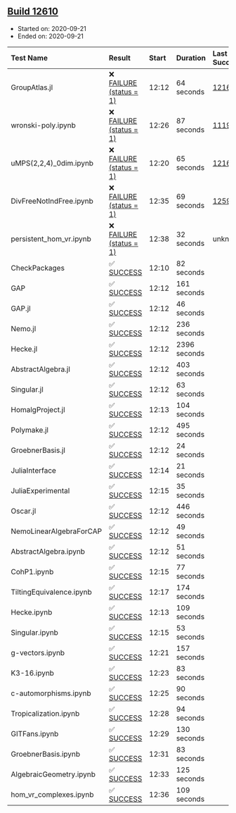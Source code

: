 ## [Build 12610](https://oscarci.mathematik.uni-kl.de/job/oscar/12610/)

* Started on: 2020-09-21
* Ended on: 2020-09-21

| Test Name    | Result | Start | Duration | Last Success | First Failure |
|:-------------|:-------|:------|:---------|:-------------|:--------------|
| GroupAtlas.jl | ❌ [FAILURE (status = 1)](https://oscarci.mathematik.uni-kl.de/job/oscar/12610/artifact/logs/build-12610/GroupAtlas.jl.log) | 12:12 | 64 seconds | [12167](https://oscarci.mathematik.uni-kl.de/job/oscar/12167/) | [12168](https://oscarci.mathematik.uni-kl.de/job/oscar/12168/) |
| wronski-poly.ipynb | ❌ [FAILURE (status = 1)](https://oscarci.mathematik.uni-kl.de/job/oscar/12610/artifact/logs/build-12610/wronski-poly.ipynb.log) | 12:26 | 87 seconds | [11192](https://oscarci.mathematik.uni-kl.de/job/oscar/11192/) | [11193](https://oscarci.mathematik.uni-kl.de/job/oscar/11193/) |
| uMPS(2,2,4)_0dim.ipynb | ❌ [FAILURE (status = 1)](https://oscarci.mathematik.uni-kl.de/job/oscar/12610/artifact/logs/build-12610/uMPS-2-2-4-_0dim.ipynb.log) | 12:20 | 65 seconds | [12167](https://oscarci.mathematik.uni-kl.de/job/oscar/12167/) | [12168](https://oscarci.mathematik.uni-kl.de/job/oscar/12168/) |
| DivFreeNotIndFree.ipynb | ❌ [FAILURE (status = 1)](https://oscarci.mathematik.uni-kl.de/job/oscar/12610/artifact/logs/build-12610/DivFreeNotIndFree.ipynb.log) | 12:35 | 69 seconds | [12594](https://oscarci.mathematik.uni-kl.de/job/oscar/12594/) | [12595](https://oscarci.mathematik.uni-kl.de/job/oscar/12595/) |
| persistent_hom_vr.ipynb | ❌ [FAILURE (status = 1)](https://oscarci.mathematik.uni-kl.de/job/oscar/12610/artifact/logs/build-12610/persistent_hom_vr.ipynb.log) | 12:38 | 32 seconds | unknown | unknown |
| CheckPackages | ✅ [SUCCESS](https://oscarci.mathematik.uni-kl.de/job/oscar/12610/artifact/logs/build-12610/CheckPackages.log) | 12:10 | 82 seconds |  |  |
| GAP | ✅ [SUCCESS](https://oscarci.mathematik.uni-kl.de/job/oscar/12610/artifact/logs/build-12610/GAP.log) | 12:12 | 161 seconds |  |  |
| GAP.jl | ✅ [SUCCESS](https://oscarci.mathematik.uni-kl.de/job/oscar/12610/artifact/logs/build-12610/GAP.jl.log) | 12:12 | 46 seconds |  |  |
| Nemo.jl | ✅ [SUCCESS](https://oscarci.mathematik.uni-kl.de/job/oscar/12610/artifact/logs/build-12610/Nemo.jl.log) | 12:12 | 236 seconds |  |  |
| Hecke.jl | ✅ [SUCCESS](https://oscarci.mathematik.uni-kl.de/job/oscar/12610/artifact/logs/build-12610/Hecke.jl.log) | 12:12 | 2396 seconds |  |  |
| AbstractAlgebra.jl | ✅ [SUCCESS](https://oscarci.mathematik.uni-kl.de/job/oscar/12610/artifact/logs/build-12610/AbstractAlgebra.jl.log) | 12:12 | 403 seconds |  |  |
| Singular.jl | ✅ [SUCCESS](https://oscarci.mathematik.uni-kl.de/job/oscar/12610/artifact/logs/build-12610/Singular.jl.log) | 12:12 | 63 seconds |  |  |
| HomalgProject.jl | ✅ [SUCCESS](https://oscarci.mathematik.uni-kl.de/job/oscar/12610/artifact/logs/build-12610/HomalgProject.jl.log) | 12:13 | 104 seconds |  |  |
| Polymake.jl | ✅ [SUCCESS](https://oscarci.mathematik.uni-kl.de/job/oscar/12610/artifact/logs/build-12610/Polymake.jl.log) | 12:12 | 495 seconds |  |  |
| GroebnerBasis.jl | ✅ [SUCCESS](https://oscarci.mathematik.uni-kl.de/job/oscar/12610/artifact/logs/build-12610/GroebnerBasis.jl.log) | 12:12 | 24 seconds |  |  |
| JuliaInterface | ✅ [SUCCESS](https://oscarci.mathematik.uni-kl.de/job/oscar/12610/artifact/logs/build-12610/JuliaInterface.log) | 12:14 | 21 seconds |  |  |
| JuliaExperimental | ✅ [SUCCESS](https://oscarci.mathematik.uni-kl.de/job/oscar/12610/artifact/logs/build-12610/JuliaExperimental.log) | 12:15 | 35 seconds |  |  |
| Oscar.jl | ✅ [SUCCESS](https://oscarci.mathematik.uni-kl.de/job/oscar/12610/artifact/logs/build-12610/Oscar.jl.log) | 12:12 | 446 seconds |  |  |
| NemoLinearAlgebraForCAP | ✅ [SUCCESS](https://oscarci.mathematik.uni-kl.de/job/oscar/12610/artifact/logs/build-12610/NemoLinearAlgebraForCAP.log) | 12:12 | 49 seconds |  |  |
| AbstractAlgebra.ipynb | ✅ [SUCCESS](https://oscarci.mathematik.uni-kl.de/job/oscar/12610/artifact/logs/build-12610/AbstractAlgebra.ipynb.log) | 12:12 | 51 seconds |  |  |
| CohP1.ipynb | ✅ [SUCCESS](https://oscarci.mathematik.uni-kl.de/job/oscar/12610/artifact/logs/build-12610/CohP1.ipynb.log) | 12:15 | 77 seconds |  |  |
| TiltingEquivalence.ipynb | ✅ [SUCCESS](https://oscarci.mathematik.uni-kl.de/job/oscar/12610/artifact/logs/build-12610/TiltingEquivalence.ipynb.log) | 12:17 | 174 seconds |  |  |
| Hecke.ipynb | ✅ [SUCCESS](https://oscarci.mathematik.uni-kl.de/job/oscar/12610/artifact/logs/build-12610/Hecke.ipynb.log) | 12:13 | 109 seconds |  |  |
| Singular.ipynb | ✅ [SUCCESS](https://oscarci.mathematik.uni-kl.de/job/oscar/12610/artifact/logs/build-12610/Singular.ipynb.log) | 12:15 | 53 seconds |  |  |
| g-vectors.ipynb | ✅ [SUCCESS](https://oscarci.mathematik.uni-kl.de/job/oscar/12610/artifact/logs/build-12610/g-vectors.ipynb.log) | 12:21 | 157 seconds |  |  |
| K3-16.ipynb | ✅ [SUCCESS](https://oscarci.mathematik.uni-kl.de/job/oscar/12610/artifact/logs/build-12610/K3-16.ipynb.log) | 12:23 | 83 seconds |  |  |
| c-automorphisms.ipynb | ✅ [SUCCESS](https://oscarci.mathematik.uni-kl.de/job/oscar/12610/artifact/logs/build-12610/c-automorphisms.ipynb.log) | 12:25 | 90 seconds |  |  |
| Tropicalization.ipynb | ✅ [SUCCESS](https://oscarci.mathematik.uni-kl.de/job/oscar/12610/artifact/logs/build-12610/Tropicalization.ipynb.log) | 12:28 | 94 seconds |  |  |
| GITFans.ipynb | ✅ [SUCCESS](https://oscarci.mathematik.uni-kl.de/job/oscar/12610/artifact/logs/build-12610/GITFans.ipynb.log) | 12:29 | 130 seconds |  |  |
| GroebnerBasis.ipynb | ✅ [SUCCESS](https://oscarci.mathematik.uni-kl.de/job/oscar/12610/artifact/logs/build-12610/GroebnerBasis.ipynb.log) | 12:31 | 83 seconds |  |  |
| AlgebraicGeometry.ipynb | ✅ [SUCCESS](https://oscarci.mathematik.uni-kl.de/job/oscar/12610/artifact/logs/build-12610/AlgebraicGeometry.ipynb.log) | 12:33 | 125 seconds |  |  |
| hom_vr_complexes.ipynb | ✅ [SUCCESS](https://oscarci.mathematik.uni-kl.de/job/oscar/12610/artifact/logs/build-12610/hom_vr_complexes.ipynb.log) | 12:36 | 109 seconds |  |  |
